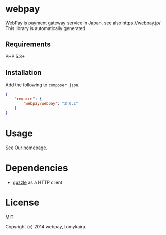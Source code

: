 # webpay

WebPay is payment gateway service in Japan. see also https://webpay.jp/
This library is automatically generated.

## Requirements

PHP 5.3+

## Installation

Add the following to `composer.json`.

```json
{
    "require": {
        "webpay/webpay": "2.0.1"
    }
}
```

# Usage

See [Our homepage](https://webpay.jp).

# Dependencies

- [guzzle](http://docs.guzzlephp.org/en/latest/) as a HTTP client

# License

MIT

Copyright (c) 2014 webpay, tomykaira.
